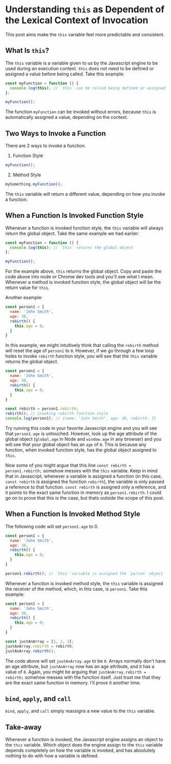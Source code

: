 # Understanding `this` as Dependent of the Lexical Context of Invocation

This post aims make the `this` variable feel more predictable and consistent.

## What Is `this`?

The `this` variable is a variable given to us by the Javascript engine to be used during an execution context. `this` does not need to be defined or assigned a value before being called. Take this example:

```javascript
const myFunction = function () {
  console.log(this); // `this` can be called being defined or assigned a value
};

myFunction();
```

The function `myFunction` can be invoked without errors, because `this` is automatically assigned a value, depending on the context.

## Two Ways to Invoke a Function

There are 2 ways to invoke a function.
1. Function Style
```javascript
myFunction();
```
2. Method Style
```javascript
mySomething.myFunction();
```
The `this` variable will return a different value, depending on how you invoke a function.

## When a Function Is Invoked Function Style

Whenever a function is invoked function style, the `this` variable will always return the global object.
Take the same example we had earlier:

```javascript
const myFunction = function () {
  console.log(this); // `this` returns the global object
};

myFunction();
```

For the example above, `this` returns the global object. Copy and paste the code above into node or Chrome dev tools and you'll see what I mean. Whenever a method is invoked function style, the global object will be the return value for `this`.

Another example:

```javascript
const person1 = {
  name: 'John Smith',
  age: 30,
  rebirth() {
    this.age = 0;
  }
}
```
In this example, we might intuitively think that calling the `rebirth` method will reset the age of `person1` to `0`. However, if we go through a few loop holes to invoke `rebirth` function style, you will see that the `this` variable returns the global object.
```javascript
const person1 = {
  name: 'John Smith',
  age: 30,
  rebirth() {
    this.age = 0;
  }
}

const rebirth = person1.rebirth;
rebirth(); // invoking rebirth function style
console.log(person1); // {name: "John Smith", age: 30, rebirth: ƒ}
```

Try running this code in your favorite Javascript engine and you will see that `person1.age` is untouched. However, look up the age attribute of the global object (`global.age` in Node and `window.age` in any browser) and you will see that your global object has an `age` of `0`. This is because any function, when invoked function style, has the global object assigned to `this`.

Now some of you might argue that this line `const rebirth = person1.rebirth;` somehow messes with the `this` variable. Keep in mind that in Javascript, whenever a variable is assigned a function (in this case, `const rebirth` is assigned the function `rebirth`), the variable is only passed a reference to that function. `const rebirth` is assigned only a reference, and it points to the exact same function in memory as `person1.rebirth`. I could go on to prove that this is the case, but thats outside the scope of this post.

## When a Function Is Invoked Method Style

The following code will set `person1.age` to 0.

```javascript
const person1 = {
  name: 'John Smith',
  age: 30,
  rebirth() {
    this.age = 0;
  }
}

person1.rebirth(); // `this` variable is assigned the `person` object
```

Whenever a function is invoked method style, the `this` variable is assigned the receiver of the method, which, in this case, is `person1`. Take this example:

```javascript
const person1 = {
  name: 'John Smith',
  age: 30,
  rebirth() {
    this.age = 0;
  }
}

const justAnArray = [1, 2, 3];
justAnArray.rebirth = rebirth;
justAnArray.rebirth();
```

The code above will set `justAnArray.age` to be `0`. Arrays normally don't have an age attribute, but `justAnArray` now has an age attribute, and it has a value of `0`. Again, you might be arguing that `justAnArray.rebirth = rebirth;` somehow messes with the function itself. Just trust me that they are the exact same function in memory. I'll prove it another time.

## `bind`, `apply`, and `call`

`bind`, `apply`, and `call` simply reassigns a new value to the `this` variable.

## Take-away

Whenever a function is invoked, the Javascript engine assigns an object to the `this` variable. Which object does the engine assign to the `this` variable depends completely on how the variable is invoked, and has absolutely nothing to do with how a variable is defined.
